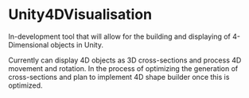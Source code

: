 # Unity4DVisualisation

In-development tool that will allow for the building and displaying of 4-Dimensional objects in Unity.

Currently can display 4D objects as 3D cross-sections and process 4D movement and rotation. In the process of optimizing the generation of cross-sections and plan to implement 4D shape builder once this is optimized.

